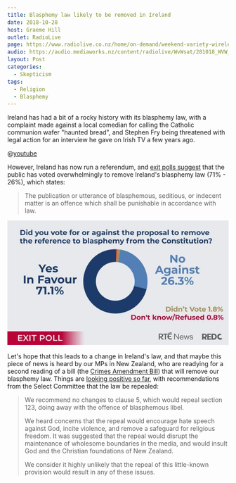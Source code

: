 ```yaml
---
title: Blasphemy law likely to be removed in Ireland
date: 2018-10-28
host: Graeme Hill
outlet: RadioLive
page: https://www.radiolive.co.nz/home/on-demand/weekend-variety-wireless/2018/10/weekend-variety-wireless--in-case-you-missed-sunday2.html
audio: https://audio.mediaworks.nz/content/radiolive/WvWsat/281018_WVW_Skepticalthoughts.mp3
layout: Post
categories:
  - Skepticism
tags:
  - Religion
  - Blasphemy
---
```


Ireland has had a bit of a rocky history with its blasphemy law, with a complaint made against a local comedian for calling the Catholic communion wafer "haunted bread", and Stephen Fry being threatened with legal action for an interview he gave on Irish TV a few years ago.

<!-- more -->

@[youtube](https://youtu.be/-suvkwNYSQo?t=75)

However, Ireland has now run a referendum, and [exit polls suggest]((http://friendlyatheist.patheos.com/2018/10/27/after-historic-vote-blasphemy-may-no-longer-be-a-crime-in-ireland/)) that the public has voted overwhelmingly to remove Ireland's blasphemy law (71% - 26%), which states:

> The publication or utterance of blasphemous, seditious, or indecent matter is an offence which shall be punishable in accordance with law.

![Exit Poll](./0010e6dd-614.jpg)

Let's hope that this leads to a change in Ireland's law, and that maybe this piece of news is heard by our MPs in New Zealand, who are readying for a second reading of a bill (the [Crimes Amendment Bill](https://www.parliament.nz/en/pb/bills-and-laws/bills-proposed-laws/document/BILL_77614/crimes-amendment-bill)) that will remove our blasphemy law. Things are [looking positive so far](https://www.parliament.nz/resource/en-NZ/SCR_80467/0345e3993bfc6424d9697ecce280b46c8c513a96), with recommendations from the Select Committee that the law be repealed:

> We recommend no changes to clause 5, which would repeal section 123, doing away with the offence of blasphemous libel.
>
> We heard concerns that the repeal would encourage hate speech against God, incite violence, and remove a safeguard for religious freedom. It was suggested that the repeal would disrupt the maintenance of wholesome boundaries in the media, and would insult God and the Christian foundations of New Zealand.
>
> We consider it highly unlikely that the repeal of this little-known provision would result in any of these issues.
